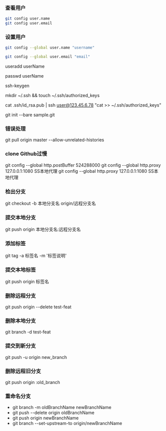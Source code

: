 ### 查看用户

``` bash
git config user.name
git config user.email
```

### 设置用户

``` bash
git config --global user.name "username"

git config --global user.email "email"
```

useradd userName

passwd userName

ssh-keygen

mkdir ~/.ssh && touch ~/.ssh/authorized_keys

cat .ssh/id_rsa.pub | ssh user@123.45.6.78 "cat >> ~/.ssh/authorized_keys"

git init --bare sample.git

### 错误处理

git pull origin master --allow-unrelated-histories

### clone Github过慢

git config --global http.postBuffer 524288000
git config --global http.proxy 127.0.0.1:1080 SS本地代理
git config --global http.proxy 127.0.0.1:1080 SS本地代理

### 检出分支
git checkout -b 本地分支名 origin/远程分支名

### 提交本地分支
git push origin 本地分支名:远程分支名

### 添加标签
git tag -a 标签名 -m '标签说明'

### 提交本地标签
git push origin 标签名

### 删除远程分支
 git push origin --delete test-feat
 
### 删除本地分支
git branch -d test-feat

### 提交到新分支
git push -u origin new_branch

### 删除远程旧分支
git push origin :old_branch

### 重命名分支
  - git branch -m oldBranchName newBranchName
  - git push --delete origin oldBranchName
  - git push origin newBranchName
  - git branch --set-upstream-to origin/newBranchName
